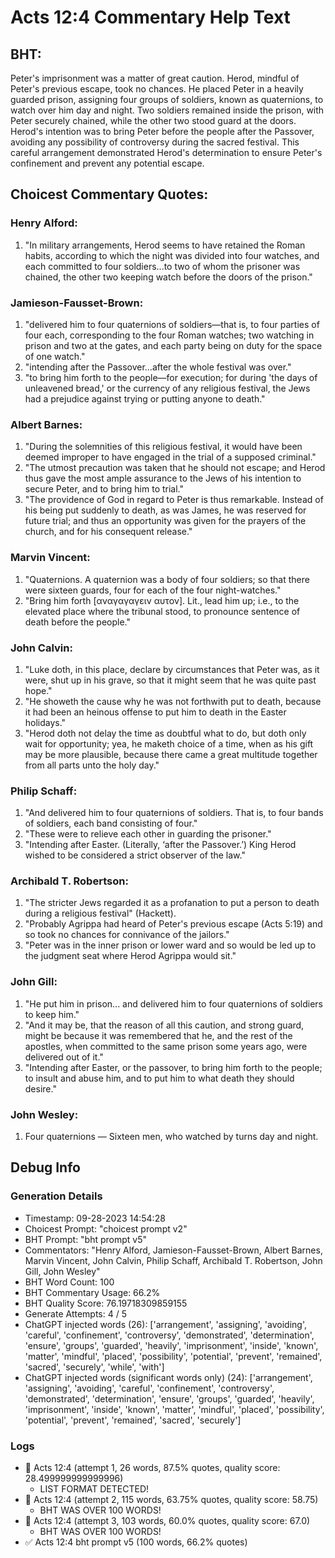 # Acts 12:4 Commentary Help Text

## BHT:
Peter's imprisonment was a matter of great caution. Herod, mindful of Peter's previous escape, took no chances. He placed Peter in a heavily guarded prison, assigning four groups of soldiers, known as quaternions, to watch over him day and night. Two soldiers remained inside the prison, with Peter securely chained, while the other two stood guard at the doors. Herod's intention was to bring Peter before the people after the Passover, avoiding any possibility of controversy during the sacred festival. This careful arrangement demonstrated Herod's determination to ensure Peter's confinement and prevent any potential escape.

## Choicest Commentary Quotes:
### Henry Alford:
1. "In military arrangements, Herod seems to have retained the Roman habits, according to which the night was divided into four watches, and each committed to four soldiers...to two of whom the prisoner was chained, the other two keeping watch before the doors of the prison."

### Jamieson-Fausset-Brown:
1. "delivered him to four quaternions of soldiers—that is, to four parties of four each, corresponding to the four Roman watches; two watching in prison and two at the gates, and each party being on duty for the space of one watch."
2. "intending after the Passover...after the whole festival was over."
3. "to bring him forth to the people—for execution; for during 'the days of unleavened bread,' or the currency of any religious festival, the Jews had a prejudice against trying or putting anyone to death."

### Albert Barnes:
1. "During the solemnities of this religious festival, it would have been deemed improper to have engaged in the trial of a supposed criminal."
2. "The utmost precaution was taken that he should not escape; and Herod thus gave the most ample assurance to the Jews of his intention to secure Peter, and to bring him to trial."
3. "The providence of God in regard to Peter is thus remarkable. Instead of his being put suddenly to death, as was James, he was reserved for future trial; and thus an opportunity was given for the prayers of the church, and for his consequent release."

### Marvin Vincent:
1. "Quaternions. A quaternion was a body of four soldiers; so that there were sixteen guards, four for each of the four night-watches."
2. "Bring him forth [αναγαγαγειν αυτον]. Lit., lead him up; i.e., to the elevated place where the tribunal stood, to pronounce sentence of death before the people."

### John Calvin:
1. "Luke doth, in this place, declare by circumstances that Peter was, as it were, shut up in his grave, so that it might seem that he was quite past hope."
2. "He showeth the cause why he was not forthwith put to death, because it had been an heinous offense to put him to death in the Easter holidays."
3. "Herod doth not delay the time as doubtful what to do, but doth only wait for opportunity; yea, he maketh choice of a time, when as his gift may be more plausible, because there came a great multitude together from all parts unto the holy day."

### Philip Schaff:
1. "And delivered him to four quaternions of soldiers. That is, to four bands of soldiers, each band consisting of four." 
2. "These were to relieve each other in guarding the prisoner."
3. "Intending after Easter. (Literally, ‘after the Passover.’) King Herod wished to be considered a strict observer of the law."

### Archibald T. Robertson:
1. "The stricter Jews regarded it as a profanation to put a person to death during a religious festival" (Hackett).
2. "Probably Agrippa had heard of Peter's previous escape (Acts 5:19) and so took no chances for connivance of the jailors."
3. "Peter was in the inner prison or lower ward and so would be led up to the judgment seat where Herod Agrippa would sit."

### John Gill:
1. "He put him in prison... and delivered him to four quaternions of soldiers to keep him." 
2. "And it may be, that the reason of all this caution, and strong guard, might be because it was remembered that he, and the rest of the apostles, when committed to the same prison some years ago, were delivered out of it." 
3. "Intending after Easter, or the passover, to bring him forth to the people; to insult and abuse him, and to put him to what death they should desire."

### John Wesley:
1. Four quaternions — Sixteen men, who watched by turns day and night.


## Debug Info
### Generation Details
- Timestamp: 09-28-2023 14:54:28
- Choicest Prompt: "choicest prompt v2"
- BHT Prompt: "bht prompt v5"
- Commentators: "Henry Alford, Jamieson-Fausset-Brown, Albert Barnes, Marvin Vincent, John Calvin, Philip Schaff, Archibald T. Robertson, John Gill, John Wesley"
- BHT Word Count: 100
- BHT Commentary Usage: 66.2%
- BHT Quality Score: 76.19718309859155
- Generate Attempts: 4 / 5
- ChatGPT injected words (26):
	['arrangement', 'assigning', 'avoiding', 'careful', 'confinement', 'controversy', 'demonstrated', 'determination', 'ensure', 'groups', 'guarded', 'heavily', 'imprisonment', 'inside', 'known', 'matter', 'mindful', 'placed', 'possibility', 'potential', 'prevent', 'remained', 'sacred', 'securely', 'while', 'with']
- ChatGPT injected words (significant words only) (24):
	['arrangement', 'assigning', 'avoiding', 'careful', 'confinement', 'controversy', 'demonstrated', 'determination', 'ensure', 'groups', 'guarded', 'heavily', 'imprisonment', 'inside', 'known', 'matter', 'mindful', 'placed', 'possibility', 'potential', 'prevent', 'remained', 'sacred', 'securely']

### Logs
- 🔄 Acts 12:4 (attempt 1, 26 words, 87.5% quotes, quality score: 28.499999999999996) 
	- LIST FORMAT DETECTED!
- 🔄 Acts 12:4 (attempt 2, 115 words, 63.75% quotes, quality score: 58.75) 
	- BHT WAS OVER 100 WORDS!
- 🔄 Acts 12:4 (attempt 3, 103 words, 60.0% quotes, quality score: 67.0) 
	- BHT WAS OVER 100 WORDS!
- ✅ Acts 12:4 bht prompt v5 (100 words, 66.2% quotes)